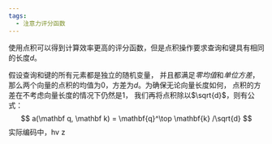 ```yaml
---
tags:
  - 注意力评分函数
---
```


使用点积可以得到计算效率更高的评分函数，但是点积操作要求查询和键具有相同的长度$d$。

假设查询和键的所有元素都是独立的随机变量， 并且都满足*零均值*和*单位方差*， 那么两个向量的点积的均值为0，方差为$d$。为确保无论向量长度如何， 点积的方差在不考虑向量长度的情况下仍然是1， 我们再将点积除以$\sqrt{d}$，则有公式：
$$
a(\mathbf q, \mathbf k) = \mathbf{q}^\top \mathbf{k}  /\sqrt{d}
$$
实际编码中，hv z